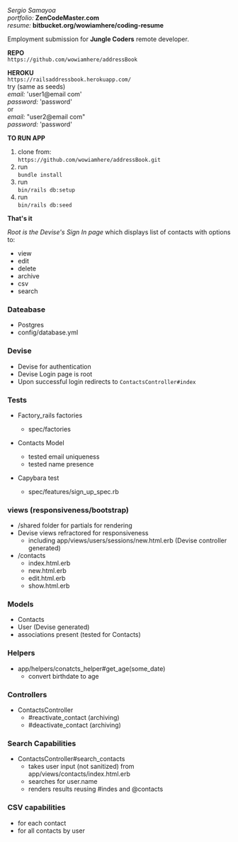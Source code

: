 *Sergio Samayoa*  
*portfolio:*  **ZenCodeMaster.com**  
*resume:*  **bitbucket.org/wowiamhere/coding-resume**  

Employment submission for **Jungle Coders** remote developer.

**REPO**  
`https://github.com/wowiamhere/addressBook`  

**HEROKU**    
`https://railsaddressbook.herokuapp.com/`  
try (same as seeds)   
*email:* 'user1@email com'  
*password:* 'password'  
or  
*email:* "user2@email com"  
*password:* 'password'  


**TO RUN APP**

1. clone from:  
`https://github.com/wowiamhere/addressBook.git`  
2. run  
`bundle install`  
3. run  
`bin/rails db:setup`  
4. run  
`bin/rails db:seed`  

**That's it**

*Root is the Devise's Sign In page* 
which displays list of contacts with options to:  
- view
- edit
- delete
- archive
- csv
- search

### Dateabase
- Postgres  
- config/database.yml

### Devise
- Devise for authentication   
- Devise Login page is root  
- Upon successful login redirects to `ContactsController#index`  

### Tests
- Factory_rails factories
  + spec/factories

- Contacts Model
  + tested email uniqueness
  + tested name presence

- Capybara test
  + spec/features/sign_up_spec.rb

### views (responsiveness/bootstrap)
- /shared folder for partials for rendering
- Devise views refractored for responsiveness
  + including app/views/users/sessions/new.html.erb (Devise controller generated)
- /contacts 
  + index.html.erb  
  + new.html.erb
  + edit.html.erb
  + show.html.erb

### Models
- Contacts
- User (Devise generated)
- associations present (tested for Contacts)

### Helpers
- app/helpers/conatcts_helper#get_age(some_date)
  + convert birthdate to age

### Controllers
- ContactsController
  + #reactivate_contact (archiving)
  + #deactivate_contact (archiving)

### Search Capabilities
- ContactsController#search_contacts
  + takes user input (not sanitized) from app/views/contacts/index.html.erb
  + searches for user.name
  + renders results reusing #indes and @contacts

### CSV capabilities
- for each contact
- for all contacts by user